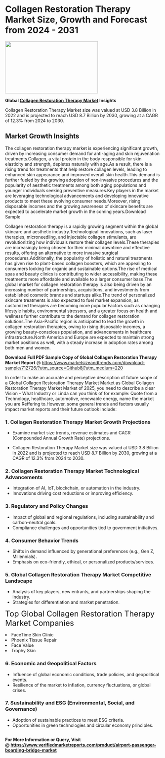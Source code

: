 <H1>Collagen Restoration Therapy Market Size, Growth and Forecast from 2024 - 2031</H1><img class="aligncenter size-medium wp-image-584254" src="https://thirdeyenews.in/wp-content/uploads/2024/09/Global-Market-Research-300x168.jpeg" alt="" width="300" height="168" /><p><strong>Global&nbsp;<a href="https://www.marketsizeandtrends.com/download-sample/712726/?utm_source=Github8j?utm_medium=220">Collagen Restoration Therapy Market</a> Insights</strong></p><p>Collagen Restoration Therapy Market size was valued at USD 3.8 Billion in 2022 and is projected to reach USD 8.7 Billion by 2030, growing at a CAGR of 12.3% from 2024 to 2030.</p><p><h2>Market Growth Insights</h2> <p>The collagen restoration therapy market is experiencing significant growth, driven by increasing consumer demand for anti-aging and skin rejuvenation treatments.Collagen, a vital protein in the body responsible for skin elasticity and strength, depletes naturally with age.As a result, there is a rising trend for treatments that help restore collagen levels, leading to enhanced skin appearance and improved overall skin health.This demand is further fueled by the growing adoption of non-invasive procedures and the popularity of aesthetic treatments among both aging populations and younger individuals seeking preventive measures.Key players in the market are leveraging technological advancements and developing innovative products to meet these evolving consumer needs.Moreover, rising disposable incomes and the growing awareness of skincare benefits are expected to accelerate market growth in the coming years.Download Sample</p> <p>Collagen restoration therapy is a rapidly growing segment within the global skincare and aesthetic industry.Technological innovations, such as laser therapies, microneedling, and injectable collagen stimulants, are revolutionizing how individuals restore their collagen levels.These therapies are increasingly being chosen for their minimal downtime and effective results, offering an alternative to more invasive surgical procedures.Additionally, the popularity of holistic and natural treatments has given rise to plant-based collagen boosters, which are appealing to consumers looking for organic and sustainable options.The rise of medical spas and beauty clinics is contributing to wider accessibility, making these treatments more affordable and available to a larger consumer base.The global market for collagen restoration therapy is also being driven by an increasing number of partnerships, acquisitions, and investments from established cosmetic brands and startups alike.The trend of personalized skincare treatments is also expected to fuel market expansion, as customized therapies are becoming more popular.Factors such as changing lifestyle habits, environmental stressors, and a greater focus on health and wellness further contribute to the demand for collagen restoration solutions.The Asia-Pacific region is anticipated to lead the growth in collagen restoration therapies, owing to rising disposable incomes, a growing beauty-conscious population, and advancements in healthcare infrastructure.North America and Europe are expected to maintain strong market positions as well, with a steady increase in adoption rates among both men and women.</p><p><span class=""><strong>Download Full PDF Sample Copy of Global Collagen Restoration Therapy Market Report</strong> @ <a href="https://www.marketsizeandtrends.com/download-sample/712726/?utm_source=Github8j?utm_medium=220" target="_blank">https://www.marketsizeandtrends.com/download-sample/712726/?utm_source=Github8j?utm_medium=220</a></span></p><p>In order to make an accurate and perceptive description of future scope of a Global&nbsp;Collagen Restoration Therapy Market Market as Global&nbsp;Collagen Restoration Therapy Market Market of 2025, you need to describe a clear Vision &ndash; What Industry or Linda can you think of for example: Quote from a Technology, healthcare, automotive, renewable energy, name the market you are Reffering to.However, some general trends and factors usually impact market reports and their future outlook include:</p><h3>1.&nbsp;<strong>Collagen Restoration Therapy Market Growth Projections</strong></h3><ul><li>Examine market size trends, revenue estimates and CAGR (Compounded Annual Growth Rate) projections.</li><li><p>Collagen Restoration Therapy Market size was valued at USD 3.8 Billion in 2022 and is projected to reach USD 8.7 Billion by 2030, growing at a CAGR of 12.3% from 2024 to 2030.</p></li></ul><h3>2.&nbsp;<strong>Collagen Restoration Therapy Market Technological Advancements</strong></h3><ul><li>Integration of AI, IoT, blockchain, or automation in the industry.</li><li>Innovations driving cost reductions or improving efficiency.</li></ul><h3>3.&nbsp;<strong>Regulatory and Policy Changes</strong></h3><ul><li>Impact of global and regional regulations, including sustainability and carbon-neutral goals.</li><li>Compliance challenges and opportunities tied to government initiatives.</li></ul><h3>4.&nbsp;<strong>Consumer Behavior Trends</strong></h3><ul><li>Shifts in demand influenced by generational preferences (e.g., Gen Z, Millennials).</li><li>Emphasis on eco-friendly, ethical, or personalized products/services.</li></ul><h3>5.&nbsp;<strong>Global Collagen Restoration Therapy Market Competitive Landscape</strong></h3><ul><li>Analysis of key players, new entrants, and partnerships shaping the industry.</li><li>Strategies for differentiation and market penetration.</li></ul><p data-pm-slice="1 1 []"><span style="color: inherit; font-family: inherit; font-size: 25px;">Top Global Collagen Restoration Therapy Market Companies</span></p><div class="" data-test-id=""><p><li>FaceTime Skin Clinic</li><li> Phoenix Tissue Repair</li><li> Face Value</li><li> Trophy Skin</li></p></div><h3>6.&nbsp;<strong>Economic and Geopolitical Factors</strong></h3><ul><li>Influence of global economic conditions, trade policies, and geopolitical events.</li><li>Resilience of the market to inflation, currency fluctuations, or global crises.</li></ul><h3>7.&nbsp;<strong>Sustainability and ESG (Environmental, Social, and Governance)</strong></h3><ul><li>Adoption of sustainable practices to meet ESG criteria.</li><li>Opportunities in green technologies and circular economy principles.</li></ul><h2><strong style="font-size: 14px;">For More Information or Query, Visit @&nbsp;</strong><a style="background-color: #ffffff; font-size: 14px;" href="https://www.marketsizeandtrends.com/report/collagen-restoration-therapy-market/" target="_blank">https://www.verifiedmarketreports.com/product/airport-passenger-boarding-bridge-market</a></h2>